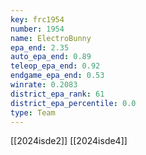 ```yaml
---
key: frc1954
number: 1954
name: ElectroBunny
epa_end: 2.35
auto_epa_end: 0.89
teleop_epa_end: 0.92
endgame_epa_end: 0.53
winrate: 0.2083
district_epa_rank: 61
district_epa_percentile: 0.0
type: Team
---
```

[[2024isde2]]
[[2024isde4]]
